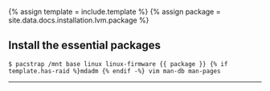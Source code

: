 {% assign template = include.template %}
{% assign package = site.data.docs.installation.lvm.package %}

## Install the essential packages

```
$ pacstrap /mnt base linux linux-firmware {{ package }} {% if template.has-raid %}mdadm {% endif -%} vim man-db man-pages
```

---
